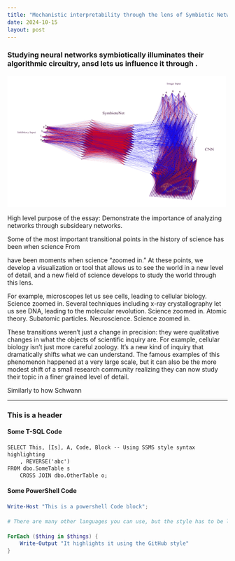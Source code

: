 ```yaml
---
title: "Mechanistic interpretability through the lens of Symbiotic Networks"
date: 2024-10-15
layout: post
---
```

### Studying neural networks symbiotically illuminates their algorithmic circuitry, ansd lets us influence it through .

<img src="../images/Symbiotenet.png" alt="Alt text" width="500" height="300">


High level purpose of the essay: Demonstrate the importance of analyzing networks through subsideary networks. 



Some of the most important transitional points in the history of science has been when science 
From 



have been moments when science “zoomed in.” 
At these points, we develop a visualization or tool that allows us to see the world
in a new level of detail, and a new field of science develops to study the world through this
lens.

For example, microscopes let us see cells, leading to cellular biology. Science zoomed in.
Several techniques including x-ray crystallography let us see DNA, leading to the molecular
revolution. Science zoomed in. Atomic theory. Subatomic particles. Neuroscience. Science
zoomed in.

These transitions weren’t just a change in precision: they were qualitative changes in what the
objects of scientific inquiry are. For example, cellular biology isn’t just more careful zoology.
It’s a new kind of inquiry that dramatically shifts what we can understand.
The famous examples of this phenomenon happened at a very large scale, but it can also be
the more modest shift of a small research community realizing they can now study their topic
in a finer grained level of detail.

Similarly to how Schwann 

---

### This is a header

#### Some T-SQL Code

```tsql
SELECT This, [Is], A, Code, Block -- Using SSMS style syntax highlighting
    , REVERSE('abc')
FROM dbo.SomeTable s
    CROSS JOIN dbo.OtherTable o;
```

#### Some PowerShell Code

```powershell
Write-Host "This is a powershell Code block";

# There are many other languages you can use, but the style has to be loaded first

ForEach ($thing in $things) {
    Write-Output "It highlights it using the GitHub style"
}
```

